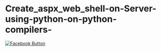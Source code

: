 # Create_aspx_web_shell-on-Server-using-python-on-python-compilers-


[![Facebook Button](https://raw.githubusercontent.com/SaherBlueEagle/BlueEagle-XPR-Open-Source/main/ficon.png)](https://www.facebook.com/search/top?q=saher%20blue%20eagle)

